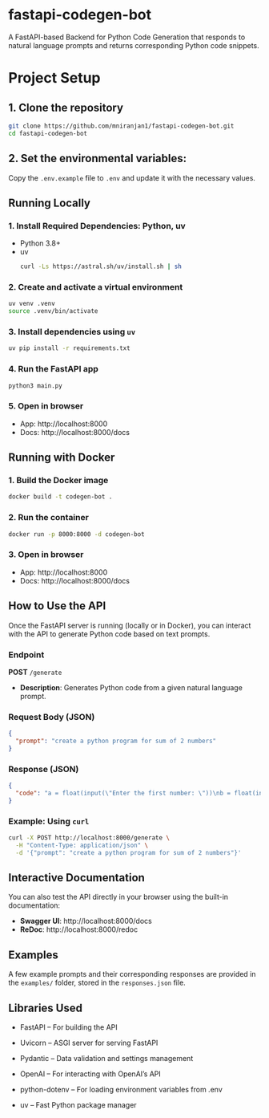 # fastapi-codegen-bot
A FastAPI-based Backend for Python Code Generation that responds to natural language
prompts and returns corresponding Python code snippets.

# Project Setup
## 1. Clone the repository
```bash
git clone https://github.com/mniranjan1/fastapi-codegen-bot.git
cd fastapi-codegen-bot
```
## 2. Set the environmental variables:
Copy the `.env.example` file to `.env` and update it with the necessary values.

## Running Locally
### 1. Install Required Dependencies: Python, uv
- Python 3.8+
- uv 
    ```bash
    curl -Ls https://astral.sh/uv/install.sh | sh
    ````
### 2. Create and activate a virtual environment
```bash
uv venv .venv
source .venv/bin/activate
```
### 3. Install dependencies using `uv`
```bash
uv pip install -r requirements.txt
```
### 4. Run the FastAPI app
```bash
python3 main.py
```
### 5. Open in browser
- App: http://localhost:8000
- Docs: http://localhost:8000/docs

## Running with Docker
### 1. Build the Docker image
```bash
docker build -t codegen-bot .
```
### 2. Run the container
```bash
docker run -p 8000:8000 -d codegen-bot
```
### 3. Open in browser
- App: http://localhost:8000
- Docs: http://localhost:8000/docs

## How to Use the API

Once the FastAPI server is running (locally or in Docker), you can interact with the API to generate Python code based on text prompts.

### Endpoint

**POST** `/generate`

- **Description**: Generates Python code from a given natural language prompt.

### Request Body (JSON)

```json
{
  "prompt": "create a python program for sum of 2 numbers"
}
```

### Response (JSON)

```json
{
  "code": "a = float(input(\"Enter the first number: \"))\nb = float(input(\"Enter the second number: \"))\nprint(\"The sum is:\", a + b)"
}
```

### Example: Using `curl`

```bash
curl -X POST http://localhost:8000/generate \
  -H "Content-Type: application/json" \
  -d '{"prompt": "create a python program for sum of 2 numbers"}'
```

## Interactive Documentation

You can also test the API directly in your browser using the built-in documentation:

- **Swagger UI**: http://localhost:8000/docs
- **ReDoc**: http://localhost:8000/redoc

## Examples

A few example prompts and their corresponding responses are provided in the `examples/` folder, stored in the `responses.json` file.

## Libraries Used

- FastAPI – For building the API

- Uvicorn – ASGI server for serving FastAPI

- Pydantic – Data validation and settings management

- OpenAI – For interacting with OpenAI’s API

- python-dotenv – For loading environment variables from .env

- uv – Fast Python package manager


